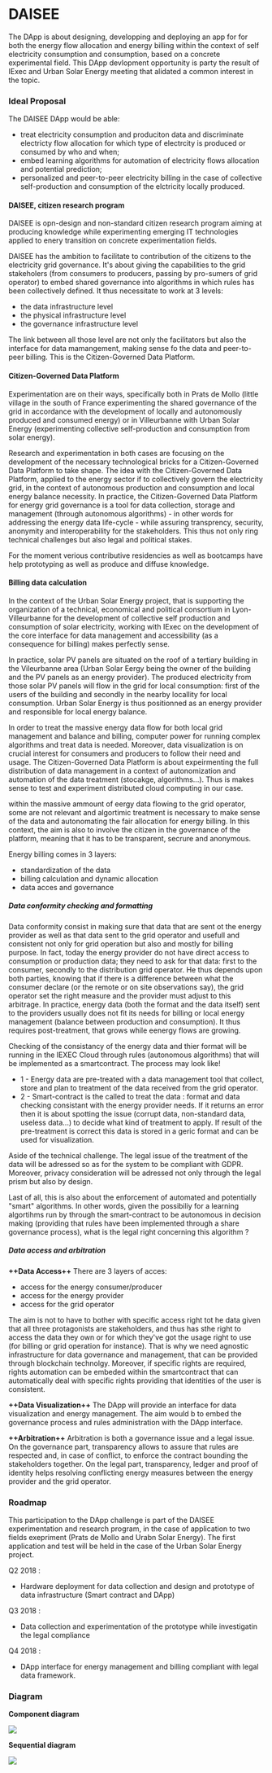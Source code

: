 # DAISEE
The DApp is about designing, developping and deploying an app for for both the energy flow allocation and energy billing within the context of self electricity consumption and consumption, based on a concrete experimental field.
This DApp devlopment opportunity is party the result of IExec and Urban Solar Energy meeting that alidated a common interest in the topic.

### Ideal Proposal
The DAISEE DApp would be able:
* treat electricity consumption and produciton data and discriminate electricty flow allocation for which type of electrcity is produced or consumed by who and when;
* embed learning algorithms for automation of electricity flows allocation and potential prediction;
* personalized and peer-to-peer electricity billing in the case of collective self-production and consumption of the elctricity locally produced.

#### DAISEE, citizen research program
DAISEE is opn-design and non-standard citizen research program aiming at producing knowledge while experimenting emerging IT technologies applied to enery transition on concrete experimentation fields.

DAISEE has the ambition to facilitate to contribution of the citizens to the electricity grid governance. It's about giving the capabilities to the grid stakeholers (from consumers to producers, passing by pro-sumers of grid operator) to embed shared governance into algorithms in which rules has been collectively defined. It thus necessitate to work at 3 levels:
* the data infrastructure level
* the physical infrastructure level
* the governance infrastructure level

The link between all those level are not only the facilitators but also the interface for data mamangement, making sense fo the data and peer-to-peer billing. This is the Citizen-Governed Data Platform.

#### Citizen-Governed Data Platform
Experimentation are on their ways, specifically both in Prats de Mollo (little village in the south of France experimenting the shared governance of the grid in accordance with the development of locally and autonomously produced and consumed energy) or in Villeurbanne with Urban Solar Energy (experimenting collective self-production and consumption from solar energy).

Research and experimentation in both cases are focusing on the development of the necessary technological bricks for a Citizen-Governed Data Platform to take shape. The idea with the Citizen-Governed Data Platform, applied to the energy sector if to collectively govern the electricity grid, in the context of autonomous production and consumption and local energy balance necessity.
In practice, the Citizen-Governed Data Platform for energy grid governance is a tool for data collection, storage and management (through autonomous algorithms) - in other words for addressing the energy data life-cycle - while assuring transprency, security, anonymity and interoperability for the stakeholders. This thus not only ring technical challenges but also legal and political stakes.

For the moment verious contributive residencies as well as bootcamps have help prototyping as well as produce and diffuse knowledge.


#### Billing data calculation
In the context of the Urban Solar Energy project, that is supporting the organization of a technical, economical and political consortium in Lyon-Villeurbanne for the development of collective self production and consumption of solar electricity, working with IExec on the development of the core interface for data management and accessibility (as a consequence for billing) makes perfectly sense.

In practice, solar PV panels are situated on the roof of a tertiary building in the Vileurbanne area (Urban Solar Eergy being the owner of the building and the PV panels as an energy provider). The produced electricity from those solar PV panels will flow in the grid for local consumption: first of the users of the building and secondly in the nearby locallity for local consumption. Urban Solar Energy is thus positionned as an energy provider and responsible for local energy balance.

In order to treat the massive energy data flow for both local grid management and balance and billing, computer power for running complex algorithms and treat data is needed. Moreover, data visualization is on crucial interest for consumers and producers to follow their need and usage. The Citizen-Governed Data Platform is about expeirmenting the full distribution of data management in a context of autonomization and automation of the data treatment (stocakge, algorithms...). Thus is makes sense to test and experiment distributed cloud computing in our case.

within the massive ammount of eergy data flowing to the grid operator, some are not relevant and algortimic treatment is necessary to make sense of the data and autonomating the fair allocation for energy billing. In this context, the aim is also to involve the citizen in the governance of the platform, meaning that it has to be transparent, secrure and anonymous.

Energy billing comes in 3 layers:
* standardization of the data
* billing calculation and dynamic allocation
* data acces and governance

##### Data conformity checking and formatting
Data conformity consist in making sure that data that are sent ot the energy provider as well as that data sent to the grid operator and usefull and consistent not only for grid operation but also and mostly for billing purpose.
In fact, today the energy provider do not have direct access to consumption or production data; they need to ask for that data: first to the consumer, secondly to the distribution grid operator. He thus depends upon both parties, knowing that if there is a difference between what the consumer declare (or the remote or on site observations say), the grid operator set the right measure and the provider must adjust to this arbitrage.
In practice, energy data (both the format and the data itself) sent to the providers usually does not fit its needs for billing or local energy management (balance between production and consumption). It thus requires post-treatment, that grows while eenergy flows are growing.

Checking of the consistancy of the energy data and thier format will be running in the IEXEC Cloud through rules (autonomous algorithms) that will be implemented as a smartcontract.
The process may look like!
* 1 - Energy data are pre-treated with a data management tool that collect, store and plan to treatment of the data received from the grid operator.
* 2 - Smart-contract is the called to treat the data : format and data checking consistant with the energy provider needs. If it returns an error then it is about spotting the issue (corrupt data, non-standard data, useless data...) to decide what kind of treatment to apply. If result of the pre-treatment is correct this data is stored in a geric format and can be used for visualization.

Aside of the technical challenge. The legal issue of the treatment of the data will be adressed so as for the system to be compliant with GDPR. Moreover, privacy consideration will be adressed not only through the legal prism but also by design.

Last of all, this is also about the enforcement of automated and potentially "smart" algorithms. In other words, given the possibiliy for a learning algortihms run by through the smart-contract to be autonomous in decision making (providing that rules have been implemented through a share governance process), what is the legal right concerning this algorithm ?

##### Data access and arbitration
**++Data Access++**
There are 3 layers of acces:
* access for the energy consumer/producer
* access for the energy provider
* access for the grid operator

The aim is not to have to bother with specific access right tot he data given that all three protagonists are stakeholders, and thus has sthe right to access the data they own or for which they've got the usage right to use (for billing or grid operation for instance). That is why we need agnostic infrastructure for data governance and management, that can be provided through blockchain technolgy.
Moreover, if specific rights are required, rights automation can be embeded within the smartcontract that can automatically deal with specific rights providing that identities of the user is consistent.

**++Data Visualization++**
The DApp will provide an interface for data visualization and energy management.
The aim would b to embed the governance process and rules administration with the DApp interface.

**++Arbitration++**
Arbitration is both a governance issue and a legal issue.
On the governance part, transparency allows to assure that rules are respected and, in case of conflict, to enforce the contract bounding the stakeholders together.
On the legal part, transparency, ledger and proof of identity helps resolving conflicting energy measures between the energy provider and the grid operator.

### Roadmap
This participation to the DApp challenge is part of the DAISEE experimentation and research program, in the case of application to two fields exepriment (Prats de Mollo and Urabn Solar Energy).
The first application and test will be held in the case of the Urban Solar Energy project.

Q2 2018 :
* Hardware deployment for data collection and design and prototype of data infrastructure (Smart contract and DApp)

Q3 2018 :
* Data collection and experimentation of the prototype while investigatin the legal compliance

Q4 2018 :
* DApp interface for energy management and billing compliant with legal data framework.

### Diagram
**Component diagram**

![](https://framapic.org/KDdsJA2Qrl0L/3NGtrk3MXJlX)

**Sequential diagram**

![](https://framapic.org/5ZDeHF7qMtoh/6bx9oTkZ7D6D)
